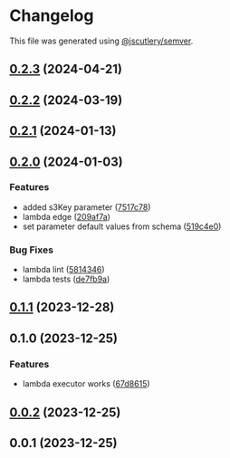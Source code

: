 # Changelog

This file was generated using [@jscutlery/semver](https://github.com/jscutlery/semver).

## [0.2.3](https://github.com/skilef/aws-deploy-plugins/compare/lambda-0.2.2...lambda-0.2.3) (2024-04-21)

## [0.2.2](https://github.com/skilef/aws-deploy-plugins/compare/lambda-0.2.1...lambda-0.2.2) (2024-03-19)

## [0.2.1](https://github.com/skilef/aws-deploy-plugins/compare/lambda-0.2.0...lambda-0.2.1) (2024-01-13)

## [0.2.0](https://github.com/skilef/aws-deploy-plugins/compare/lambda-0.1.1...lambda-0.2.0) (2024-01-03)

### Features

- added s3Key parameter ([7517c78](https://github.com/skilef/aws-deploy-plugins/commit/7517c784fb61ec23df41086a1f903ea8034eee33))
- lambda edge ([209af7a](https://github.com/skilef/aws-deploy-plugins/commit/209af7a8dd2f5e358579b11a1bd67469cbcc2420))
- set parameter default values from schema ([519c4e0](https://github.com/skilef/aws-deploy-plugins/commit/519c4e0b417b2bf8896be4cb52da2344f43ffe1a))

### Bug Fixes

- lambda lint ([5814346](https://github.com/skilef/aws-deploy-plugins/commit/5814346e8e61b9f64c5dd32d62aca1d207e7018c))
- lambda tests ([de7fb9a](https://github.com/skilef/aws-deploy-plugins/commit/de7fb9aa13700138cb77baf20cf5e249d5fa219f))

## [0.1.1](https://github.com/skilef/aws-deploy-plugins/compare/lambda-0.1.0...lambda-0.1.1) (2023-12-28)

## 0.1.0 (2023-12-25)

### Features

- lambda executor works ([67d8615](https://github.com/skilef/aws-deploy-plugins/commit/67d8615a120cd9990b7ef7daa92988c37eb22fa5))

## [0.0.2](https://github.com/skilef/aws-deploy-plugins/compare/lambda-0.0.1...lambda-0.0.2) (2023-12-25)

## 0.0.1 (2023-12-25)
